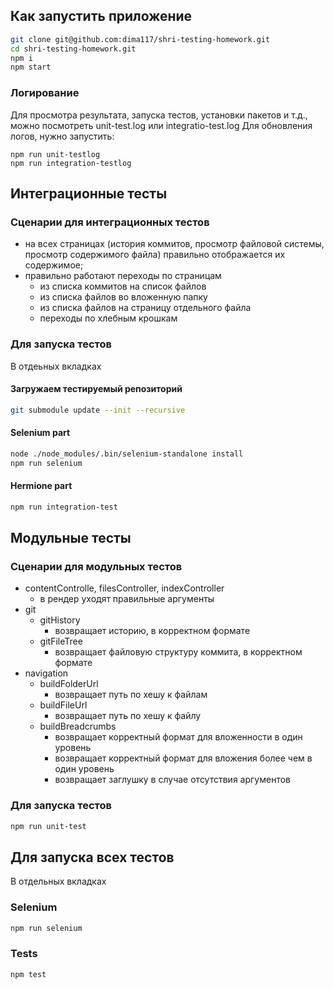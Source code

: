 ## Как запустить приложение
```sh
git clone git@github.com:dima117/shri-testing-homework.git
cd shri-testing-homework.git
npm i
npm start
```

### Логирование
Для просмотра результата, запуска тестов, установки пакетов и т.д., можно посмотреть unit-test.log или integratio-test.log
Для обновления логов, нужно запустить:
```
npm run unit-testlog
npm run integration-testlog
```

## Интеграционные тесты
### Сценарии для интеграционных тестов
- на всех страницах (история коммитов, просмотр файловой системы, просмотр содержимого файла) правильно отображается их содержимое;
- правильно работают переходы по страницам
  - из списка коммитов на список файлов
  - из списка файлов во вложенную папку
  - из списка файлов на страницу отдельного файла
  - переходы по хлебным крошкам
### Для запуска тестов
В отдеьных вкладках
#### Загружаем тестируемый репозиторий
```sh
git submodule update --init --recursive
```
#### Selenium part
```sh
node ./node_modules/.bin/selenium-standalone install
npm run selenium
```
#### Hermione part
```sh
npm run integration-test
```

## Модульные тесты
### Сценарии для модульных тестов
- contentControlle, filesController, indexController
    - в рендер уходят правильные аргументы
- git
    - gitHistory
        - возвращает историю, в корректном формате
    - gitFileTree
        - возвращает файловую структуру коммита, в корректном формате
- navigation
    - buildFolderUrl
        - возвращает путь по хешу к файлам
    - buildFileUrl
        - возвращает путь по хешу к файлу
    - buildBreadcrumbs
        - возвращает корректный формат для вложенности в один уровень
        - возвращает корректный формат для вложения более чем в один уровень
        - возвращает заглушку в случае отсутствия аргументов
### Для запуска тестов
```sh
npm run unit-test
```

## Для запуска всех тестов
В отдельных вкладках
### Selenium
```sh
npm run selenium
```
### Tests
```sh
npm test
```